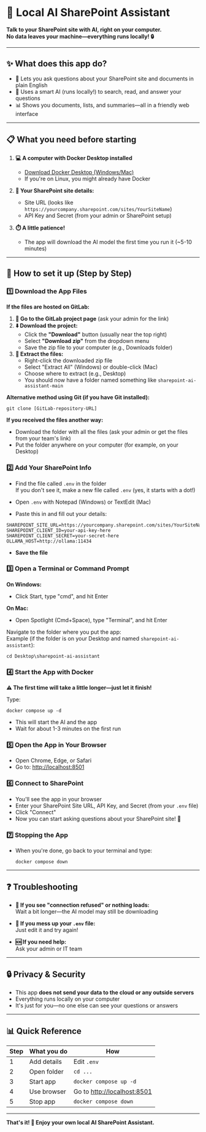 # 🤖 Local AI SharePoint Assistant

**Talk to your SharePoint site with AI, right on your computer.  
No data leaves your machine—everything runs locally! 🔒**

---

## ✨ What does this app do?

- 💬 Lets you ask questions about your SharePoint site and documents in plain English
- 🧠 Uses a smart AI (runs locally!) to search, read, and answer your questions
- 📊 Shows you documents, lists, and summaries—all in a friendly web interface

---

## 📋 What you need before starting

1. **💻 A computer with Docker Desktop installed**

   - [Download Docker Desktop (Windows/Mac)](https://www.docker.com/products/docker-desktop/)
   - If you're on Linux, you might already have Docker

2. **🔑 Your SharePoint site details:**

   - Site URL (looks like `https://yourcompany.sharepoint.com/sites/YourSiteName`)
   - API Key and Secret (from your admin or SharePoint setup)

3. **⏱️ A little patience!**
   - The app will download the AI model the first time you run it (~5-10 minutes)

---

## 🚀 How to set it up (Step by Step)

### 1️⃣ Download the App Files

**If the files are hosted on GitLab:**

1. **📂 Go to the GitLab project page** (ask your admin for the link)
2. **⬇️ Download the project:**
   - Click the **"Download"** button (usually near the top right)
   - Select **"Download zip"** from the dropdown menu
   - Save the zip file to your computer (e.g., Downloads folder)
3. **📁 Extract the files:**
   - Right-click the downloaded zip file
   - Select "Extract All" (Windows) or double-click (Mac)
   - Choose where to extract (e.g., Desktop)
   - You should now have a folder named something like `sharepoint-ai-assistant-main`

**Alternative method using Git (if you have Git installed):**

```
git clone [GitLab-repository-URL]
```

**If you received the files another way:**

- Download the folder with all the files (ask your admin or get the files from your team's link)
- Put the folder anywhere on your computer (for example, on your Desktop)

### 2️⃣ Add Your SharePoint Info

- Find the file called `.env` in the folder  
  If you don't see it, make a new file called `.env` (yes, it starts with a dot!)

- Open `.env` with Notepad (Windows) or TextEdit (Mac)
- Paste this in and fill out your details:

```
SHAREPOINT_SITE_URL=https://yourcompany.sharepoint.com/sites/YourSiteName
SHAREPOINT_CLIENT_ID=your-api-key-here
SHAREPOINT_CLIENT_SECRET=your-secret-here
OLLAMA_HOST=http://ollama:11434
```

- **Save the file**

### 3️⃣ Open a Terminal or Command Prompt

**On Windows:**

- Click Start, type "cmd", and hit Enter

**On Mac:**

- Open Spotlight (Cmd+Space), type "Terminal", and hit Enter

Navigate to the folder where you put the app:  
Example (if the folder is on your Desktop and named `sharepoint-ai-assistant`):

```
cd Desktop\sharepoint-ai-assistant
```

### 4️⃣ Start the App with Docker

**⚠️ The first time will take a little longer—just let it finish!**

Type:

```
docker compose up -d
```

- This will start the AI and the app
- Wait for about 1-3 minutes on the first run

### 5️⃣ Open the App in Your Browser

- Open Chrome, Edge, or Safari
- Go to: [http://localhost:8501](http://localhost:8501)

### 6️⃣ Connect to SharePoint

- You'll see the app in your browser
- Enter your SharePoint Site URL, API Key, and Secret (from your `.env` file)
- Click "Connect"
- Now you can start asking questions about your SharePoint site! 🎉

### 7️⃣ Stopping the App

- When you're done, go back to your terminal and type:
  ```
  docker compose down
  ```

---

## ❓ Troubleshooting

- **🔄 If you see "connection refused" or nothing loads:**  
  Wait a bit longer—the AI model may still be downloading

- **📝 If you mess up your `.env` file:**  
  Just edit it and try again!

- **🆘 If you need help:**  
  Ask your admin or IT team

---

## 🔒 Privacy & Security

- This app **does not send your data to the cloud or any outside servers**
- Everything runs locally on your computer
- It's just for you—no one else can see your questions or answers

---

## 📊 Quick Reference

| Step | What you do | How                                                  |
| ---- | ----------- | ---------------------------------------------------- |
| 1    | Add details | Edit `.env`                                          |
| 2    | Open folder | `cd ...`                                             |
| 3    | Start app   | `docker compose up -d`                               |
| 4    | Use browser | Go to [http://localhost:8501](http://localhost:8501) |
| 5    | Stop app    | `docker compose down`                                |

---

**That's it! 🎉 Enjoy your own local AI SharePoint Assistant.**
